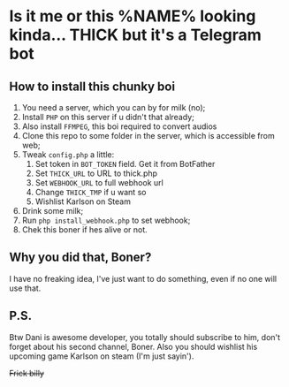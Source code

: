 # Is it me or this %NAME% looking kinda... **THICK** but it's a Telegram bot

## How to install this chunky boi
1. You need a server, which you can by for milk (no);
2. Install `PHP` on this server if u didn't that already;
3. Also install `FFMPEG`, this boi required to convert audios
4. Clone this repo to some folder in the server, which is accessible from web;
5. Tweak `config.php` a little:
   1. Set token in `BOT_TOKEN` field. Get it from BotFather
   2. Set `THICK_URL` to URL to thick.php
   3. Set `WEBHOOK_URL` to full webhook url
   4. Change `THICK_TMP` if u want so
   5. Wishlist Karlson on Steam
6. Drink some milk;
7. Run `php install_webhook.php` to set webhook;
8. Chek this boner if hes alive or not.

## Why you did that, Boner?
I have no freaking idea, I've just want to do something, even if no one will
use that.

## P.S.
Btw Dani is awesome developer, you totally should subscribe to him, don't
forget about his second channel, Boner. Also you should wishlist his upcoming game
Karlson on steam (I'm just sayin').

~~Frick billy~~

